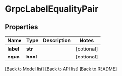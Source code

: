 # GrpcLabelEqualityPair

## Properties
Name | Type | Description | Notes
------------ | ------------- | ------------- | -------------
**label** | **str** |  | [optional] 
**equal** | **bool** |  | [optional] 

[[Back to Model list]](../README.md#documentation-for-models) [[Back to API list]](../README.md#documentation-for-api-endpoints) [[Back to README]](../README.md)


